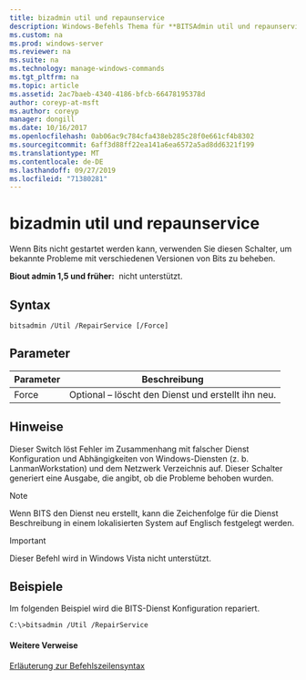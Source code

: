 ```yaml
---
title: bizadmin util und repaunservice
description: Windows-Befehls Thema für **BITSAdmin util und repaunservice** -Command, das verwendet wird, um bekannte Probleme mit verschiedenen Versionen des Bits-dienstanweises zu beheben.
ms.custom: na
ms.prod: windows-server
ms.reviewer: na
ms.suite: na
ms.technology: manage-windows-commands
ms.tgt_pltfrm: na
ms.topic: article
ms.assetid: 2ac7baeb-4340-4186-bfcb-66478195378d
author: coreyp-at-msft
ms.author: coreyp
manager: dongill
ms.date: 10/16/2017
ms.openlocfilehash: 0ab06ac9c784cfa438eb285c28f0e661cf4b8302
ms.sourcegitcommit: 6aff3d88ff22ea141a6ea6572a5ad8dd6321f199
ms.translationtype: MT
ms.contentlocale: de-DE
ms.lasthandoff: 09/27/2019
ms.locfileid: "71380281"
---
```

# <a name="bitsadmin-util-and-repairservice"></a>bizadmin util und repaunservice

Wenn Bits nicht gestartet werden kann, verwenden Sie diesen Schalter, um bekannte Probleme mit verschiedenen Versionen von Bits zu beheben.

**Biout admin 1,5 und früher:**  nicht unterstützt.

## <a name="syntax"></a>Syntax

```
bitsadmin /Util /RepairService [/Force]
```

## <a name="parameters"></a>Parameter

|Parameter|Beschreibung|
|---------|-----------|
|Force|Optional – löscht den Dienst und erstellt ihn neu.|

## <a name="remarks"></a>Hinweise

Dieser Switch löst Fehler im Zusammenhang mit falscher Dienst Konfiguration und Abhängigkeiten von Windows-Diensten (z. b. LanmanWorkstation) und dem Netzwerk Verzeichnis auf. Dieser Schalter generiert eine Ausgabe, die angibt, ob die Probleme behoben wurden.

> [!NOTE]
> Wenn BITS den Dienst neu erstellt, kann die Zeichenfolge für die Dienst Beschreibung in einem lokalisierten System auf Englisch festgelegt werden.

> [!IMPORTANT]
> Dieser Befehl wird in Windows Vista nicht unterstützt.

## <a name="BKMK_examples"></a>Beispiele

Im folgenden Beispiel wird die BITS-Dienst Konfiguration repariert.
```
C:\>bitsadmin /Util /RepairService
```

#### <a name="additional-references"></a>Weitere Verweise

[Erläuterung zur Befehlszeilensyntax](command-line-syntax-key.md)